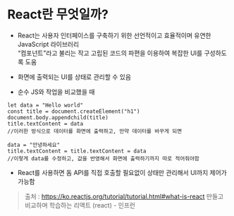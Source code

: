 # React란 무엇일까?
* React는 사용자 인터페이스를 구축하기 위한 선언적이고 효율적이며 유연한 JavaScript 라이브러리   
“컴포넌트”라고 불리는 작고 고립된 코드의 파편을 이용하여 복잡한 UI를 구성하도록 도움

* 화면에 출력되는 UI를 상태로 관리할 수 있음

* 순수 JS와 작업을 비교했을 때
```
let data = "Hello world"
const title = document.createElement("h1")
document.body.appendchild(title)
title.textContent = data
//이러한 방식으로 데이터를 화면에 출력하고, 만약 데이터를 바꾸게 되면

data = "안녕하세요"
title.textContent = title.textContent = data
//이렇게 data를 수정하고, 값을 반영해서 화면에 출력하기까지 따로 적어줘야함
```
  * React를 사용하면 돔 API를 직접 호출할 필요없이 상태만 관리해서 UI까지 제어가 가능함

> 출처 : https://ko.reactjs.org/tutorial/tutorial.html#what-is-react
만들고 비교하며 학습하는 리액트 (react) - 인프런
